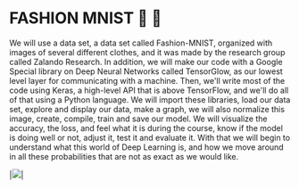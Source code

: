 # FASHION MNIST :shirt: :jeans:


We will use a data set, a data set called Fashion-MNIST, organized with images of several different clothes, and it was made by the research group called Zalando Research. In addition, we will make our code with a Google Special library on Deep Neural Networks called TensorGlow, as our lowest level layer for communicating with a machine.
Then, we'll write most of the code using Keras, a high-level API that is above TensorFlow, and we'll do all of that using a Python language. We will import these libraries, load our data set, explore and display our data, make a graph, we will also normalize this image, create, compile, train and save our model. We will visualize the accuracy, the loss, and feel what it is during the course, know if the model is doing well or not, adjust it, test it and evaluate it.
With that we will begin to understand what this world of Deep Learning is, and how we move around in all these probabilities that are not as exact as we would like.

|![](https://www.programmersought.com/images/359/d81ce04217bbae06a403ca90ba9a327f.gif)|






